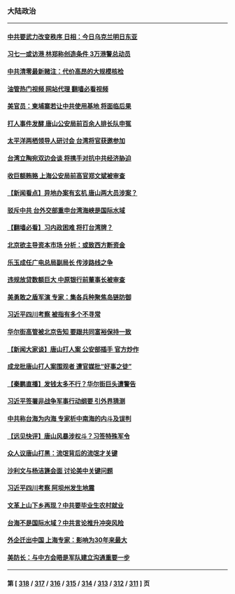 ### 大陆政治
---
#### [中共要武力改变秩序 日相：今日乌克兰明日东亚](../../pages/ncid277/n13759553.md?06150045) 
#### [习七一或访港 林郑称创造条件 3万港警总动员](../../pages/ncid277/n13759375.md?06150045) 
#### [中共清零最新赌注：代价高昂的大规模核检](../../pages/ncid277/n13759358.md?06150045) 
#### [油管热门视频 网站代理 翻墙必看视频](http://209.222.30.114:81/youtube.html?06150045)
#### [美官员：柬埔寨若让中共使用基地 将面临后果](../../pages/ncid277/n13759316.md?06150045) 
#### [打人事件发酵 唐山公安局前百余人排长队申冤](../../pages/ncid277/n13759336.md?06150045) 
#### [太平洋两栖领导人研讨会 台湾将官获邀参加](../../pages/ncid277/n13759374.md?06150045) 
#### [台湾立陶宛双边会谈 将携手对抗中共经济胁迫](../../pages/ncid277/n13759102.md?06150045) 
#### [收巨额贿赂 上海公安局前高官郑文斌被审查](../../pages/ncid277/n13759263.md?06150045) 
#### [【新闻看点】异地办案有玄机 唐山两大员涉案？](../../pages/ncid277/n13758997.md?06150045) 
#### [驳斥中共 台外交部重申台湾海峡是国际水域](../../pages/ncid277/n13759192.md?06150045) 
#### [【翻墙必看】习内政困难 将打台湾牌？](../../pages/ncid277/n13759145.md?06150045) 
#### [北京欲主导资本市场 分析：或致西方断资金](../../pages/ncid277/n13759138.md?06150045) 
#### [乐玉成任广电总局副局长 传涉路线之争](../../pages/ncid277/n13759161.md?06150045) 
#### [违规放贷数额巨大 中原银行前董事长被审查](../../pages/ncid277/n13759164.md?06150045) 
#### [美勇敢之盾军演 专家：集各兵种聚焦岛链防御](../../pages/ncid277/n13759109.md?06150045) 
#### [习近平四川考察 被指有多个不寻常](../../pages/ncid277/n13759077.md?06150045) 
#### [华尔街高管被北京告知 要跟共同富裕保持一致](../../pages/ncid277/n13759067.md?06150045) 
#### [【新闻大家谈】唐山打人案 公安部插手 官方炒作](../../pages/ncid277/n13759080.md?06150045) 
#### [成龙批唐山打人案围观者 遭官媒批“好事之徒”](../../pages/ncid277/n13758995.md?06150045) 
#### [【秦鹏直播】发钱太多不行？华尔街巨头遭警告](../../pages/ncid277/n13758979.md?06150045) 
#### [习近平签署非战争军事行动纲要 引外界猜测](../../pages/ncid277/n13758963.md?06150045) 
#### [中共称台海为内海 专家析中南海的内斗及误判](../../pages/ncid277/n13758772.md?06150045) 
#### [【远见快评】唐山风暴涉权斗？习签特殊军令](../../pages/ncid277/n13758992.md?06150045) 
#### [众人议唐山打黑：流氓背后的流氓才关键](../../pages/ncid277/n13758614.md?06150045) 
#### [沙利文与杨洁篪会面 讨论美中关键问题](../../pages/ncid277/n13758918.md?06150045) 
#### [习近平四川考察 阿坝州发生地震](../../pages/ncid277/n13758914.md?06150045) 
#### [文革上山下乡再现？中共要毕业生农村就业](../../pages/ncid277/n13758857.md?06150045) 
#### [台海不是国际水域？中共言论推升冲突风险](../../pages/ncid277/n13758829.md?06150045) 
#### [外企迁出中国 上海专家：影响为30年来最大](../../pages/ncid277/n13758317.md?06150045) 
#### [美防长：与中方会晤是军队建立沟通重要一步](../../pages/ncid277/n13758740.md?06150045) 

---
#### 第 [ [318](./318.md?06150045) / [317](./317.md?06150045) / [316](./316.md?06150045) / [315](./315.md?06150045) / [314](./314.md?06150045) / [313](./313.md?06150045) / [312](./312.md?06150045) / [311](./311.md?06150045) ] 页
